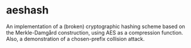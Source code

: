 aeshash
=======

An implementation of a (broken) cryptographic hashing scheme based on the
Merkle-Damg&aring;rd construction, using AES as a compression function.  Also,
a demonstration of a chosen-prefix collision attack.
